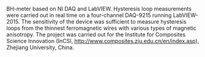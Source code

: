 BH-meter based on NI DAQ and LabVIEW. Hysteresis loop measurements were carried out in real time on a four-channel DAQ-9215 running LabVIEW-2015. The sensitivity of the device was sufficient to measure hysteresis loops from the thinnest ferromagnetic wires with various types of magnetic anisotropy. The project was carried out for the Institute for Composites Science Innovation (InCSI, http://www.composites.zju.edu.cn/en/index.asp), Zhejiang University, China.
